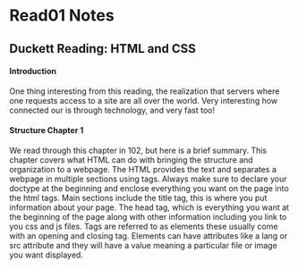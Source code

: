 # Read01 Notes

## Duckett Reading: HTML and CSS

#### Introduction

One thing interesting from this reading, the realization that servers where one requests access to a site are all over the world. Very interesting how connected our is through technology, and very fast too!

#### Structure Chapter 1

We read through this chapter in 102, but here is a brief summary. This chapter covers what HTML can do with bringing the structure and organization to a webpage. The HTML provides the text and separates a webpage in multiple sections using tags. Always make sure to declare your doctype at the beginning and enclose everything you want on the page into the html tags. Main sections include the title tag, this is where you put information about your page. The head tag, which is everything you want at the beginning of the page along with other information including you link to you css and js files. Tags are referred to as elements these usually come with an opening and closing tag. Elements can have attributes like a lang or src attribute and they will have a value meaning a particular file or image you want displayed. 

